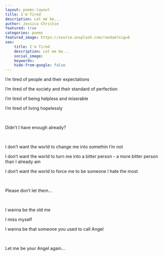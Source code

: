 ```yaml
---
layout: poems-layout
title: I'm Tired
description: Let me be...
author: Jessica Christie
featured: true
categories: poems
featured_image: https://source.unsplash.com/random?sig=8
seo:
    title: I'm Tired
    description: Let me be...
    social_image:
    keywords:
    hide-from-google: false
---
```

I’m tired of people and their expectations

I’m tired of the society and their standard of perfection

I’m tired of being helpless and miserable

I’m tired of living hopelessly

&nbsp;

Didn’t I have enough already?

&nbsp;

I don’t want the world to change me into somethin I’m not

I don’t want the world to turn me into a bitter person - a more bitter person than I already am

I don’t want the world to force me to be someone I hate the most

&nbsp;

Please don’t let them…

&nbsp;

I wanna be the old me

I miss myself

I wanna be that someone you used to call Angel

&nbsp;

Let me be your Angel again…

&nbsp;
